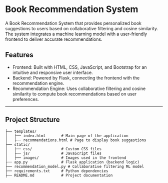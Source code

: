 # Book Recommendation System

A Book Recommendation System that provides personalized book suggestions to users based on collaborative filtering and cosine similarity. The system integrates a machine learning model with a user-friendly frontend to deliver accurate recommendations.

## Features
- Frontend: Built with HTML, CSS, JavaScript, and Bootstrap for an intuitive and responsive user interface.
- Backend: Powered by Flask, connecting the frontend with the recommendation engine.
- Recommendation Engine: Uses collaborative filtering and cosine similarity to compute book recommendations based on user preferences.

---

## Project Structure
```plaintext
├── templates/
│   ├── index.html       # Main page of the application
│   ├── recommendations.html # Page to display book suggestions
├── static/
│   ├── css/             # Custom CSS files
│   ├── js/              # JavaScript files
│   ├── images/          # Images used in the frontend
├── app.py               # Flask application (backend logic)
├── recommendation_model.py # Collaborative filtering ML model
├── requirements.txt     # Python dependencies
├── README.md            # Project documentation

